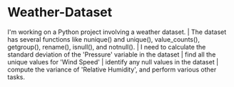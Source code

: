 # Weather-Dataset
 I'm working on a Python project involving a weather dataset. | 
The dataset has several functions like nunique() and unique(), value_counts(), getgroup(), rename(), isnull(), and notnull(). | 
 I need to calculate the standard deviation of the 'Pressure' variable in the dataset | find all the unique values for 'Wind Speed' | identify any null values in the dataset |  compute the variance of 'Relative Humidity', and perform various other tasks.
